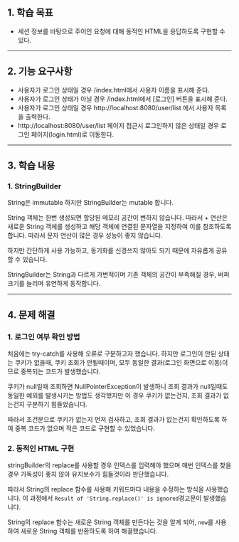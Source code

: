 ## 1. 학습 목표

- 세션 정보를 바탕으로 주어인 요청에 대해 동적인 HTML을 응답하도록 구현할 수 있다.

---

## 2. 기능 요구사항

- 사용자가 로그인 상태일 경우 /index.html에서 사용자 이름을 표시해 준다.
- 사용자가 로그인 상태가 아닐 경우 /index.html에서 [로그인] 버튼을 표시해 준다.
- 사용자가 로그인 상태일 경우 http://localhost:8080/user/list 에서 사용자 목록을 출력한다.
- http://localhost:8080/user/list  페이지 접근시 로그인하지 않은 상태일 경우 로그인 페이지(login.html)로 이동한다.

---

## 3. 학습 내용

### 1. StringBuilder

String은 immutable 하지만 StringBuilder는 mutable 합니다.

String 객체는 한번 생성되면 할당된 메모리 공간이 변하지 않습니다. 따라서 + 연산은 새로운 String 객체를 생성하고
해당 객체에 연결된 문자열을 지정하여 이를 참조하도록 합니다. 따라서 문자 연산이 많은 경우 성능이 좋지 않습니다.

하지만 간단하게 사용 가능하고, 동기화를 신경쓰지 않아도 되기 때문에 자유롭게 공유할 수 있습니다.

StringBuilder는 String과 다르게 가변적이며 기존 객체의 공간이 부족해질 경우, 버퍼 크기를 늘리며 유연하게 동작합니다.

---

## 4. 문제 해결

### 1. 로그인 여부 확인 방법

처음에는 try-catch를 사용해 오류로 구분하고자 했습니다. 하지만 로그인이 안된 상태는 쿠키가 없을때,
쿠키 조회가 안될때이며, 모두 동일한 결과(로그인 화면으로 이동)이므로 중복되는 코드가 발생했습니다.

쿠키가 null일때 조회하면 NullPointerException이 발생하니 조회 결과가 null일때도 동일한
예외를 발생시키는 방법도 생각했지만 이 경우 쿠키가 없는건지, 조회 결과가 없는건지 구분하기 힘들었습니다.

따라서 조건문으로 쿠키가 없는지 먼저 검사하고, 조회 결과가 없는건지 확인하도록 하여 중복 코드가 없으며
적은 코드로 구현할 수 있었습니다.

### 2. 동적인 HTML 구현

stringBuilder의 replace를 사용할 경우 인덱스를 입력해야 했으며 매번 인덱스를 찾을 경우 가독성이 좋지 않아
유지보수가 힘들것이라 판단했습니다.

따라서 String의 replace 함수를 사용해 키워드마다 내용을 수정하는 방식을 사용했습니다.
이 과정에서 `Result of 'String.replace()' is ignored`경고문이 발생했습니다.

String의 replace 함수는 새로운 String 객체를 만든다는 것을 알게 되어,
`new`를 사용하여 새로운 String 객체를 반환하도록 하여 해결했습니다.
